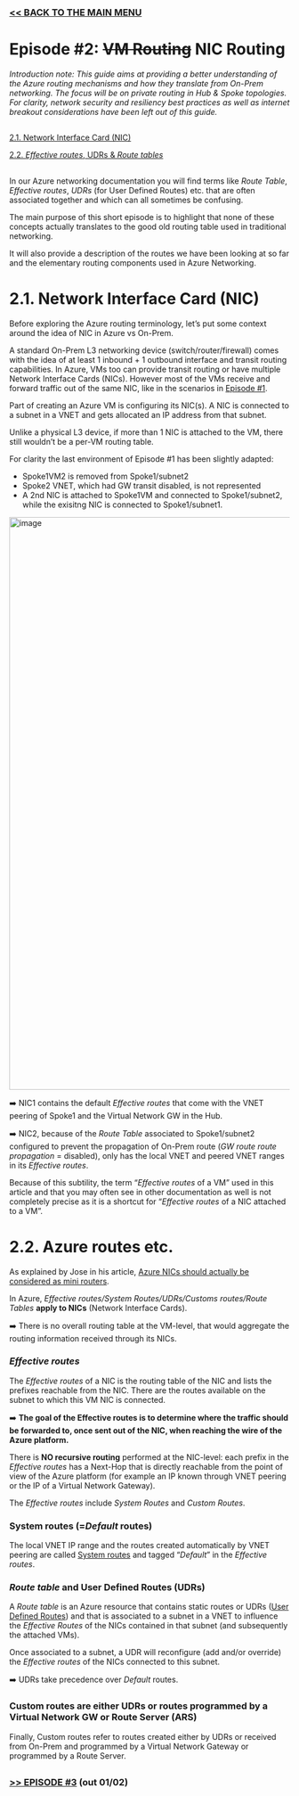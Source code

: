 ### [<< BACK TO THE MAIN MENU](https://github.com/cynthiatreger/az-routing-guide-intro)
##
# Episode #2: ~~VM Routing~~ NIC Routing

*Introduction note: This guide aims at providing a better understanding of the Azure routing mechanisms and how they translate from On-Prem networking. The focus will be on private routing in Hub & Spoke topologies. For clarity, network security and resiliency best practices as well as internet breakout considerations have been left out of this guide.*
##
[2.1. Network Interface Card (NIC)](https://github.com/cynthiatreger/az-routing-guide-ep2-nic-routing/blob/main/README.md#21network-interface-card-nic)

[2.2. *Effective routes*, UDRs & *Route tables*](https://github.com/cynthiatreger/az-routing-guide-ep2-nic-routing/blob/main/README.md#22-azure-routes-etc)
##
In our Azure networking documentation you will find terms like *Route Table*, *Effective routes*, *UDRs* (for User Defined Routes) etc. that are often associated together and which can all sometimes be confusing.

The main purpose of this short episode is to highlight that none of these concepts actually translates to the good old routing table used in traditional networking. 

It will also provide a description of the routes we have been looking at so far and the elementary routing components used in Azure Networking.

# 2.1.	Network Interface Card (NIC)
Before exploring the Azure routing terminology, let’s put some context around the idea of NIC in Azure vs On-Prem.

A standard On-Prem L3 networking device (switch/router/firewall) comes with the idea of at least 1 inbound + 1 outbound interface and transit routing capabilities. In Azure, VMs too can provide transit routing or have multiple Network Interface Cards (NICs). However most of the VMs receive and forward traffic out of the same NIC, like in the scenarios in [Episode #1](https://github.com/cynthiatreger/az-routing-guide-ep1-vnet-peering-and-virtual-network-gateways).

Part of creating an Azure VM is configuring its NIC(s). A NIC is connected to a subnet in a VNET and gets allocated an IP address from that subnet. 

Unlike a physical L3 device, if more than 1 NIC is attached to the VM, there still wouldn’t be a per-VM routing table. 

For clarity the last environment of Episode #1 has been slightly adapted:
- Spoke1VM2 is removed from Spoke1/subnet2
- Spoke2 VNET, which had GW transit disabled, is not represented
- A 2nd NIC is attached to Spoke1VM and connected to Spoke1/subnet2, while the exisitng NIC is connected to Spoke1/subnet1. 

<img width="1028" alt="image" src="https://user-images.githubusercontent.com/110976272/215286468-3fd3c83d-3459-4df7-b1a2-007053ef8004.png">

:arrow_right: NIC1 contains the default *Effective routes* that come with the VNET peering of Spoke1 and the Virtual Network GW in the Hub.

:arrow_right:	NIC2, because of the *Route Table* associated to Spoke1/subnet2 configured to prevent the propagation of On-Prem route (*GW route route propagation* = disabled), only has the local VNET and peered VNET ranges in its *Effective routes*.

Because of this subtility, the term “*Effective routes* of a VM” used in this article and that you may often see in other documentation as well is not completely precise as it is a shortcut for “*Effective routes* of a NIC attached to a VM”.

# 2.2. Azure routes etc.

As explained by Jose in his article, [Azure NICs should actually be considered as mini routers](https://blog.cloudtrooper.net/2023/01/21/azure-networking-is-not-like-your-on-onprem-network/#:~:text=Azure%20NICs%20are%20actually%20routers).

In Azure, *Effective routes/System Routes/UDRs/Customs routes/Route Tables* **apply to NICs** (Network Interface Cards). 

:arrow_right: There is no overall routing table at the VM-level, that would aggregate the routing information received through its NICs.

### *Effective routes*

The *Effective routes* of a NIC is the routing table of the NIC and lists the prefixes reachable from the NIC. There are the routes available on the subnet to which this VM NIC is connected.

:arrow_right: **The goal of the Effective routes is to determine where the traffic should be forwarded to, once sent out of the NIC, when reaching the wire of the Azure platform.**

There is **NO recursive routing** performed at the NIC-level: each prefix in the *Effective routes* has a Next-Hop that is directly reachable from the point of view of the Azure platform (for example an IP known through VNET peering or the IP of a Virtual Network Gateway).

The *Effective routes* include *System Routes* and *Custom Routes*.

### System routes (=*Default* routes)

The local VNET IP range and the routes created automatically by VNET peering are called [System routes](https://learn.microsoft.com/en-us/azure/virtual-network/virtual-networks-udr-overview#system-routes) and tagged “*Default*” in the *Effective routes*.

### *Route table* and User Defined Routes (UDRs)

A *Route table* is an Azure resource that contains static routes or UDRs ([User Defined Routes](https://learn.microsoft.com/en-us/azure/virtual-network/virtual-networks-udr-overview#user-defined)) and that is associated to a subnet in a VNET to influence the *Effective Routes* of the NICs contained in that subnet (and subsequently the attached VMs).

Once associated to a subnet, a UDR will reconfigure (add and/or override) the *Effective routes* of the NICs connected to this subnet. 

:arrow_right: UDRs take precedence over *Default* routes.

### Custom routes are either UDRs or routes programmed by a Virtual Network GW or Route Server (ARS)

Finally, Custom routes refer to routes created either by UDRs or received from On-Prem and programmed by a Virtual Network Gateway or programmed by a Route Server.
##
### [>> EPISODE #3](https://github.com/cynthiatreger/az-routing-guide-ep3-nva-routing-fundamentals) (out 01/02)
